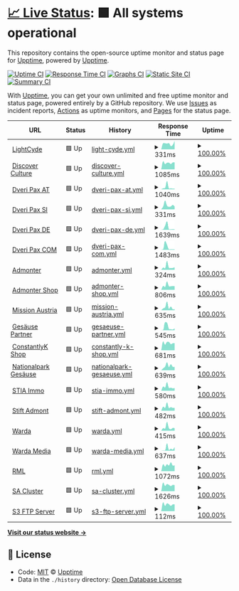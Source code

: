 # [📈 Live Status](https://status.lightcyde.agency): <!--live status--> **🟩 All systems operational**

This repository contains the open-source uptime monitor and status page for [Upptime](https://upptime.js.org), powered by [Upptime](https://github.com/upptime/upptime).

[![Uptime CI](https://github.com/koj-co/upptime/workflows/Uptime%20CI/badge.svg)](https://github.com/koj-co/upptime/actions?query=workflow%3A%22Uptime+CI%22)
[![Response Time CI](https://github.com/koj-co/upptime/workflows/Response%20Time%20CI/badge.svg)](https://github.com/koj-co/upptime/actions?query=workflow%3A%22Response+Time+CI%22)
[![Graphs CI](https://github.com/koj-co/upptime/workflows/Graphs%20CI/badge.svg)](https://github.com/koj-co/upptime/actions?query=workflow%3A%22Graphs+CI%22)
[![Static Site CI](https://github.com/koj-co/upptime/workflows/Static%20Site%20CI/badge.svg)](https://github.com/koj-co/upptime/actions?query=workflow%3A%22Static+Site+CI%22)
[![Summary CI](https://github.com/koj-co/upptime/workflows/Summary%20CI/badge.svg)](https://github.com/koj-co/upptime/actions?query=workflow%3A%22Summary+CI%22)

With [Upptime](https://upptime.js.org), you can get your own unlimited and free uptime monitor and status page, powered entirely by a GitHub repository. We use [Issues](https://github.com/upptime/upptime/issues) as incident reports, [Actions](https://github.com/lightcyde/upptime/actions) as uptime monitors, and [Pages](https://demo.upptime.js.org) for the status page.

<!--start: status pages-->
<!-- This summary is generated by Upptime (https://github.com/upptime/upptime) -->
<!-- Do not edit this manually, your changes will be overwritten -->
<!-- prettier-ignore -->
| URL | Status | History | Response Time | Uptime |
| --- | ------ | ------- | ------------- | ------ |
| <img alt="" src="https://icons.duckduckgo.com/ip3/lightcyde.agency.ico" height="13"> [LightCyde](https://lightcyde.agency) | 🟩 Up | [light-cyde.yml](https://github.com/lightcyde/upptime/commits/HEAD/history/light-cyde.yml) | <details><summary><img alt="Response time graph" src="./graphs/light-cyde/response-time-week.png" height="20"> 331ms</summary><br><a href="https://status.lightcyde.agency/history/light-cyde"><img alt="Response time 724" src="https://img.shields.io/endpoint?url=https%3A%2F%2Fraw.githubusercontent.com%2Flightcyde%2Fupptime%2FHEAD%2Fapi%2Flight-cyde%2Fresponse-time.json"></a><br><a href="https://status.lightcyde.agency/history/light-cyde"><img alt="24-hour response time 444" src="https://img.shields.io/endpoint?url=https%3A%2F%2Fraw.githubusercontent.com%2Flightcyde%2Fupptime%2FHEAD%2Fapi%2Flight-cyde%2Fresponse-time-day.json"></a><br><a href="https://status.lightcyde.agency/history/light-cyde"><img alt="7-day response time 331" src="https://img.shields.io/endpoint?url=https%3A%2F%2Fraw.githubusercontent.com%2Flightcyde%2Fupptime%2FHEAD%2Fapi%2Flight-cyde%2Fresponse-time-week.json"></a><br><a href="https://status.lightcyde.agency/history/light-cyde"><img alt="30-day response time 276" src="https://img.shields.io/endpoint?url=https%3A%2F%2Fraw.githubusercontent.com%2Flightcyde%2Fupptime%2FHEAD%2Fapi%2Flight-cyde%2Fresponse-time-month.json"></a><br><a href="https://status.lightcyde.agency/history/light-cyde"><img alt="1-year response time 705" src="https://img.shields.io/endpoint?url=https%3A%2F%2Fraw.githubusercontent.com%2Flightcyde%2Fupptime%2FHEAD%2Fapi%2Flight-cyde%2Fresponse-time-year.json"></a></details> | <details><summary><a href="https://status.lightcyde.agency/history/light-cyde">100.00%</a></summary><a href="https://status.lightcyde.agency/history/light-cyde"><img alt="All-time uptime 99.05%" src="https://img.shields.io/endpoint?url=https%3A%2F%2Fraw.githubusercontent.com%2Flightcyde%2Fupptime%2FHEAD%2Fapi%2Flight-cyde%2Fuptime.json"></a><br><a href="https://status.lightcyde.agency/history/light-cyde"><img alt="24-hour uptime 100.00%" src="https://img.shields.io/endpoint?url=https%3A%2F%2Fraw.githubusercontent.com%2Flightcyde%2Fupptime%2FHEAD%2Fapi%2Flight-cyde%2Fuptime-day.json"></a><br><a href="https://status.lightcyde.agency/history/light-cyde"><img alt="7-day uptime 100.00%" src="https://img.shields.io/endpoint?url=https%3A%2F%2Fraw.githubusercontent.com%2Flightcyde%2Fupptime%2FHEAD%2Fapi%2Flight-cyde%2Fuptime-week.json"></a><br><a href="https://status.lightcyde.agency/history/light-cyde"><img alt="30-day uptime 100.00%" src="https://img.shields.io/endpoint?url=https%3A%2F%2Fraw.githubusercontent.com%2Flightcyde%2Fupptime%2FHEAD%2Fapi%2Flight-cyde%2Fuptime-month.json"></a><br><a href="https://status.lightcyde.agency/history/light-cyde"><img alt="1-year uptime 97.78%" src="https://img.shields.io/endpoint?url=https%3A%2F%2Fraw.githubusercontent.com%2Flightcyde%2Fupptime%2FHEAD%2Fapi%2Flight-cyde%2Fuptime-year.json"></a></details>
| <img alt="" src="https://icons.duckduckgo.com/ip3/discover-culture.com.ico" height="13"> [Discover Culture](https://discover-culture.com) | 🟩 Up | [discover-culture.yml](https://github.com/lightcyde/upptime/commits/HEAD/history/discover-culture.yml) | <details><summary><img alt="Response time graph" src="./graphs/discover-culture/response-time-week.png" height="20"> 1085ms</summary><br><a href="https://status.lightcyde.agency/history/discover-culture"><img alt="Response time 1516" src="https://img.shields.io/endpoint?url=https%3A%2F%2Fraw.githubusercontent.com%2Flightcyde%2Fupptime%2FHEAD%2Fapi%2Fdiscover-culture%2Fresponse-time.json"></a><br><a href="https://status.lightcyde.agency/history/discover-culture"><img alt="24-hour response time 937" src="https://img.shields.io/endpoint?url=https%3A%2F%2Fraw.githubusercontent.com%2Flightcyde%2Fupptime%2FHEAD%2Fapi%2Fdiscover-culture%2Fresponse-time-day.json"></a><br><a href="https://status.lightcyde.agency/history/discover-culture"><img alt="7-day response time 1085" src="https://img.shields.io/endpoint?url=https%3A%2F%2Fraw.githubusercontent.com%2Flightcyde%2Fupptime%2FHEAD%2Fapi%2Fdiscover-culture%2Fresponse-time-week.json"></a><br><a href="https://status.lightcyde.agency/history/discover-culture"><img alt="30-day response time 1223" src="https://img.shields.io/endpoint?url=https%3A%2F%2Fraw.githubusercontent.com%2Flightcyde%2Fupptime%2FHEAD%2Fapi%2Fdiscover-culture%2Fresponse-time-month.json"></a><br><a href="https://status.lightcyde.agency/history/discover-culture"><img alt="1-year response time 1419" src="https://img.shields.io/endpoint?url=https%3A%2F%2Fraw.githubusercontent.com%2Flightcyde%2Fupptime%2FHEAD%2Fapi%2Fdiscover-culture%2Fresponse-time-year.json"></a></details> | <details><summary><a href="https://status.lightcyde.agency/history/discover-culture">100.00%</a></summary><a href="https://status.lightcyde.agency/history/discover-culture"><img alt="All-time uptime 99.46%" src="https://img.shields.io/endpoint?url=https%3A%2F%2Fraw.githubusercontent.com%2Flightcyde%2Fupptime%2FHEAD%2Fapi%2Fdiscover-culture%2Fuptime.json"></a><br><a href="https://status.lightcyde.agency/history/discover-culture"><img alt="24-hour uptime 100.00%" src="https://img.shields.io/endpoint?url=https%3A%2F%2Fraw.githubusercontent.com%2Flightcyde%2Fupptime%2FHEAD%2Fapi%2Fdiscover-culture%2Fuptime-day.json"></a><br><a href="https://status.lightcyde.agency/history/discover-culture"><img alt="7-day uptime 100.00%" src="https://img.shields.io/endpoint?url=https%3A%2F%2Fraw.githubusercontent.com%2Flightcyde%2Fupptime%2FHEAD%2Fapi%2Fdiscover-culture%2Fuptime-week.json"></a><br><a href="https://status.lightcyde.agency/history/discover-culture"><img alt="30-day uptime 100.00%" src="https://img.shields.io/endpoint?url=https%3A%2F%2Fraw.githubusercontent.com%2Flightcyde%2Fupptime%2FHEAD%2Fapi%2Fdiscover-culture%2Fuptime-month.json"></a><br><a href="https://status.lightcyde.agency/history/discover-culture"><img alt="1-year uptime 99.16%" src="https://img.shields.io/endpoint?url=https%3A%2F%2Fraw.githubusercontent.com%2Flightcyde%2Fupptime%2FHEAD%2Fapi%2Fdiscover-culture%2Fuptime-year.json"></a></details>
| <img alt="" src="https://icons.duckduckgo.com/ip3/dveri-pax.at.ico" height="13"> [Dveri Pax AT](https://dveri-pax.at) | 🟩 Up | [dveri-pax-at.yml](https://github.com/lightcyde/upptime/commits/HEAD/history/dveri-pax-at.yml) | <details><summary><img alt="Response time graph" src="./graphs/dveri-pax-at/response-time-week.png" height="20"> 1040ms</summary><br><a href="https://status.lightcyde.agency/history/dveri-pax-at"><img alt="Response time 913" src="https://img.shields.io/endpoint?url=https%3A%2F%2Fraw.githubusercontent.com%2Flightcyde%2Fupptime%2FHEAD%2Fapi%2Fdveri-pax-at%2Fresponse-time.json"></a><br><a href="https://status.lightcyde.agency/history/dveri-pax-at"><img alt="24-hour response time 351" src="https://img.shields.io/endpoint?url=https%3A%2F%2Fraw.githubusercontent.com%2Flightcyde%2Fupptime%2FHEAD%2Fapi%2Fdveri-pax-at%2Fresponse-time-day.json"></a><br><a href="https://status.lightcyde.agency/history/dveri-pax-at"><img alt="7-day response time 1040" src="https://img.shields.io/endpoint?url=https%3A%2F%2Fraw.githubusercontent.com%2Flightcyde%2Fupptime%2FHEAD%2Fapi%2Fdveri-pax-at%2Fresponse-time-week.json"></a><br><a href="https://status.lightcyde.agency/history/dveri-pax-at"><img alt="30-day response time 547" src="https://img.shields.io/endpoint?url=https%3A%2F%2Fraw.githubusercontent.com%2Flightcyde%2Fupptime%2FHEAD%2Fapi%2Fdveri-pax-at%2Fresponse-time-month.json"></a><br><a href="https://status.lightcyde.agency/history/dveri-pax-at"><img alt="1-year response time 914" src="https://img.shields.io/endpoint?url=https%3A%2F%2Fraw.githubusercontent.com%2Flightcyde%2Fupptime%2FHEAD%2Fapi%2Fdveri-pax-at%2Fresponse-time-year.json"></a></details> | <details><summary><a href="https://status.lightcyde.agency/history/dveri-pax-at">100.00%</a></summary><a href="https://status.lightcyde.agency/history/dveri-pax-at"><img alt="All-time uptime 95.91%" src="https://img.shields.io/endpoint?url=https%3A%2F%2Fraw.githubusercontent.com%2Flightcyde%2Fupptime%2FHEAD%2Fapi%2Fdveri-pax-at%2Fuptime.json"></a><br><a href="https://status.lightcyde.agency/history/dveri-pax-at"><img alt="24-hour uptime 100.00%" src="https://img.shields.io/endpoint?url=https%3A%2F%2Fraw.githubusercontent.com%2Flightcyde%2Fupptime%2FHEAD%2Fapi%2Fdveri-pax-at%2Fuptime-day.json"></a><br><a href="https://status.lightcyde.agency/history/dveri-pax-at"><img alt="7-day uptime 100.00%" src="https://img.shields.io/endpoint?url=https%3A%2F%2Fraw.githubusercontent.com%2Flightcyde%2Fupptime%2FHEAD%2Fapi%2Fdveri-pax-at%2Fuptime-week.json"></a><br><a href="https://status.lightcyde.agency/history/dveri-pax-at"><img alt="30-day uptime 100.00%" src="https://img.shields.io/endpoint?url=https%3A%2F%2Fraw.githubusercontent.com%2Flightcyde%2Fupptime%2FHEAD%2Fapi%2Fdveri-pax-at%2Fuptime-month.json"></a><br><a href="https://status.lightcyde.agency/history/dveri-pax-at"><img alt="1-year uptime 97.77%" src="https://img.shields.io/endpoint?url=https%3A%2F%2Fraw.githubusercontent.com%2Flightcyde%2Fupptime%2FHEAD%2Fapi%2Fdveri-pax-at%2Fuptime-year.json"></a></details>
| <img alt="" src="https://icons.duckduckgo.com/ip3/dveri-pax.si.ico" height="13"> [Dveri Pax SI](https://dveri-pax.si) | 🟩 Up | [dveri-pax-si.yml](https://github.com/lightcyde/upptime/commits/HEAD/history/dveri-pax-si.yml) | <details><summary><img alt="Response time graph" src="./graphs/dveri-pax-si/response-time-week.png" height="20"> 331ms</summary><br><a href="https://status.lightcyde.agency/history/dveri-pax-si"><img alt="Response time 781" src="https://img.shields.io/endpoint?url=https%3A%2F%2Fraw.githubusercontent.com%2Flightcyde%2Fupptime%2FHEAD%2Fapi%2Fdveri-pax-si%2Fresponse-time.json"></a><br><a href="https://status.lightcyde.agency/history/dveri-pax-si"><img alt="24-hour response time 394" src="https://img.shields.io/endpoint?url=https%3A%2F%2Fraw.githubusercontent.com%2Flightcyde%2Fupptime%2FHEAD%2Fapi%2Fdveri-pax-si%2Fresponse-time-day.json"></a><br><a href="https://status.lightcyde.agency/history/dveri-pax-si"><img alt="7-day response time 331" src="https://img.shields.io/endpoint?url=https%3A%2F%2Fraw.githubusercontent.com%2Flightcyde%2Fupptime%2FHEAD%2Fapi%2Fdveri-pax-si%2Fresponse-time-week.json"></a><br><a href="https://status.lightcyde.agency/history/dveri-pax-si"><img alt="30-day response time 379" src="https://img.shields.io/endpoint?url=https%3A%2F%2Fraw.githubusercontent.com%2Flightcyde%2Fupptime%2FHEAD%2Fapi%2Fdveri-pax-si%2Fresponse-time-month.json"></a><br><a href="https://status.lightcyde.agency/history/dveri-pax-si"><img alt="1-year response time 751" src="https://img.shields.io/endpoint?url=https%3A%2F%2Fraw.githubusercontent.com%2Flightcyde%2Fupptime%2FHEAD%2Fapi%2Fdveri-pax-si%2Fresponse-time-year.json"></a></details> | <details><summary><a href="https://status.lightcyde.agency/history/dveri-pax-si">100.00%</a></summary><a href="https://status.lightcyde.agency/history/dveri-pax-si"><img alt="All-time uptime 99.05%" src="https://img.shields.io/endpoint?url=https%3A%2F%2Fraw.githubusercontent.com%2Flightcyde%2Fupptime%2FHEAD%2Fapi%2Fdveri-pax-si%2Fuptime.json"></a><br><a href="https://status.lightcyde.agency/history/dveri-pax-si"><img alt="24-hour uptime 100.00%" src="https://img.shields.io/endpoint?url=https%3A%2F%2Fraw.githubusercontent.com%2Flightcyde%2Fupptime%2FHEAD%2Fapi%2Fdveri-pax-si%2Fuptime-day.json"></a><br><a href="https://status.lightcyde.agency/history/dveri-pax-si"><img alt="7-day uptime 100.00%" src="https://img.shields.io/endpoint?url=https%3A%2F%2Fraw.githubusercontent.com%2Flightcyde%2Fupptime%2FHEAD%2Fapi%2Fdveri-pax-si%2Fuptime-week.json"></a><br><a href="https://status.lightcyde.agency/history/dveri-pax-si"><img alt="30-day uptime 100.00%" src="https://img.shields.io/endpoint?url=https%3A%2F%2Fraw.githubusercontent.com%2Flightcyde%2Fupptime%2FHEAD%2Fapi%2Fdveri-pax-si%2Fuptime-month.json"></a><br><a href="https://status.lightcyde.agency/history/dveri-pax-si"><img alt="1-year uptime 97.78%" src="https://img.shields.io/endpoint?url=https%3A%2F%2Fraw.githubusercontent.com%2Flightcyde%2Fupptime%2FHEAD%2Fapi%2Fdveri-pax-si%2Fuptime-year.json"></a></details>
| <img alt="" src="https://icons.duckduckgo.com/ip3/dveri-pax.de.ico" height="13"> [Dveri Pax DE](https://dveri-pax.de) | 🟩 Up | [dveri-pax-de.yml](https://github.com/lightcyde/upptime/commits/HEAD/history/dveri-pax-de.yml) | <details><summary><img alt="Response time graph" src="./graphs/dveri-pax-de/response-time-week.png" height="20"> 1639ms</summary><br><a href="https://status.lightcyde.agency/history/dveri-pax-de"><img alt="Response time 854" src="https://img.shields.io/endpoint?url=https%3A%2F%2Fraw.githubusercontent.com%2Flightcyde%2Fupptime%2FHEAD%2Fapi%2Fdveri-pax-de%2Fresponse-time.json"></a><br><a href="https://status.lightcyde.agency/history/dveri-pax-de"><img alt="24-hour response time 436" src="https://img.shields.io/endpoint?url=https%3A%2F%2Fraw.githubusercontent.com%2Flightcyde%2Fupptime%2FHEAD%2Fapi%2Fdveri-pax-de%2Fresponse-time-day.json"></a><br><a href="https://status.lightcyde.agency/history/dveri-pax-de"><img alt="7-day response time 1639" src="https://img.shields.io/endpoint?url=https%3A%2F%2Fraw.githubusercontent.com%2Flightcyde%2Fupptime%2FHEAD%2Fapi%2Fdveri-pax-de%2Fresponse-time-week.json"></a><br><a href="https://status.lightcyde.agency/history/dveri-pax-de"><img alt="30-day response time 628" src="https://img.shields.io/endpoint?url=https%3A%2F%2Fraw.githubusercontent.com%2Flightcyde%2Fupptime%2FHEAD%2Fapi%2Fdveri-pax-de%2Fresponse-time-month.json"></a><br><a href="https://status.lightcyde.agency/history/dveri-pax-de"><img alt="1-year response time 845" src="https://img.shields.io/endpoint?url=https%3A%2F%2Fraw.githubusercontent.com%2Flightcyde%2Fupptime%2FHEAD%2Fapi%2Fdveri-pax-de%2Fresponse-time-year.json"></a></details> | <details><summary><a href="https://status.lightcyde.agency/history/dveri-pax-de">100.00%</a></summary><a href="https://status.lightcyde.agency/history/dveri-pax-de"><img alt="All-time uptime 98.58%" src="https://img.shields.io/endpoint?url=https%3A%2F%2Fraw.githubusercontent.com%2Flightcyde%2Fupptime%2FHEAD%2Fapi%2Fdveri-pax-de%2Fuptime.json"></a><br><a href="https://status.lightcyde.agency/history/dveri-pax-de"><img alt="24-hour uptime 100.00%" src="https://img.shields.io/endpoint?url=https%3A%2F%2Fraw.githubusercontent.com%2Flightcyde%2Fupptime%2FHEAD%2Fapi%2Fdveri-pax-de%2Fuptime-day.json"></a><br><a href="https://status.lightcyde.agency/history/dveri-pax-de"><img alt="7-day uptime 100.00%" src="https://img.shields.io/endpoint?url=https%3A%2F%2Fraw.githubusercontent.com%2Flightcyde%2Fupptime%2FHEAD%2Fapi%2Fdveri-pax-de%2Fuptime-week.json"></a><br><a href="https://status.lightcyde.agency/history/dveri-pax-de"><img alt="30-day uptime 100.00%" src="https://img.shields.io/endpoint?url=https%3A%2F%2Fraw.githubusercontent.com%2Flightcyde%2Fupptime%2FHEAD%2Fapi%2Fdveri-pax-de%2Fuptime-month.json"></a><br><a href="https://status.lightcyde.agency/history/dveri-pax-de"><img alt="1-year uptime 97.78%" src="https://img.shields.io/endpoint?url=https%3A%2F%2Fraw.githubusercontent.com%2Flightcyde%2Fupptime%2FHEAD%2Fapi%2Fdveri-pax-de%2Fuptime-year.json"></a></details>
| <img alt="" src="https://icons.duckduckgo.com/ip3/dveri-pax.com.ico" height="13"> [Dveri Pax COM](https://dveri-pax.com) | 🟩 Up | [dveri-pax-com.yml](https://github.com/lightcyde/upptime/commits/HEAD/history/dveri-pax-com.yml) | <details><summary><img alt="Response time graph" src="./graphs/dveri-pax-com/response-time-week.png" height="20"> 1483ms</summary><br><a href="https://status.lightcyde.agency/history/dveri-pax-com"><img alt="Response time 837" src="https://img.shields.io/endpoint?url=https%3A%2F%2Fraw.githubusercontent.com%2Flightcyde%2Fupptime%2FHEAD%2Fapi%2Fdveri-pax-com%2Fresponse-time.json"></a><br><a href="https://status.lightcyde.agency/history/dveri-pax-com"><img alt="24-hour response time 284" src="https://img.shields.io/endpoint?url=https%3A%2F%2Fraw.githubusercontent.com%2Flightcyde%2Fupptime%2FHEAD%2Fapi%2Fdveri-pax-com%2Fresponse-time-day.json"></a><br><a href="https://status.lightcyde.agency/history/dveri-pax-com"><img alt="7-day response time 1483" src="https://img.shields.io/endpoint?url=https%3A%2F%2Fraw.githubusercontent.com%2Flightcyde%2Fupptime%2FHEAD%2Fapi%2Fdveri-pax-com%2Fresponse-time-week.json"></a><br><a href="https://status.lightcyde.agency/history/dveri-pax-com"><img alt="30-day response time 703" src="https://img.shields.io/endpoint?url=https%3A%2F%2Fraw.githubusercontent.com%2Flightcyde%2Fupptime%2FHEAD%2Fapi%2Fdveri-pax-com%2Fresponse-time-month.json"></a><br><a href="https://status.lightcyde.agency/history/dveri-pax-com"><img alt="1-year response time 842" src="https://img.shields.io/endpoint?url=https%3A%2F%2Fraw.githubusercontent.com%2Flightcyde%2Fupptime%2FHEAD%2Fapi%2Fdveri-pax-com%2Fresponse-time-year.json"></a></details> | <details><summary><a href="https://status.lightcyde.agency/history/dveri-pax-com">100.00%</a></summary><a href="https://status.lightcyde.agency/history/dveri-pax-com"><img alt="All-time uptime 95.28%" src="https://img.shields.io/endpoint?url=https%3A%2F%2Fraw.githubusercontent.com%2Flightcyde%2Fupptime%2FHEAD%2Fapi%2Fdveri-pax-com%2Fuptime.json"></a><br><a href="https://status.lightcyde.agency/history/dveri-pax-com"><img alt="24-hour uptime 100.00%" src="https://img.shields.io/endpoint?url=https%3A%2F%2Fraw.githubusercontent.com%2Flightcyde%2Fupptime%2FHEAD%2Fapi%2Fdveri-pax-com%2Fuptime-day.json"></a><br><a href="https://status.lightcyde.agency/history/dveri-pax-com"><img alt="7-day uptime 100.00%" src="https://img.shields.io/endpoint?url=https%3A%2F%2Fraw.githubusercontent.com%2Flightcyde%2Fupptime%2FHEAD%2Fapi%2Fdveri-pax-com%2Fuptime-week.json"></a><br><a href="https://status.lightcyde.agency/history/dveri-pax-com"><img alt="30-day uptime 100.00%" src="https://img.shields.io/endpoint?url=https%3A%2F%2Fraw.githubusercontent.com%2Flightcyde%2Fupptime%2FHEAD%2Fapi%2Fdveri-pax-com%2Fuptime-month.json"></a><br><a href="https://status.lightcyde.agency/history/dveri-pax-com"><img alt="1-year uptime 99.96%" src="https://img.shields.io/endpoint?url=https%3A%2F%2Fraw.githubusercontent.com%2Flightcyde%2Fupptime%2FHEAD%2Fapi%2Fdveri-pax-com%2Fuptime-year.json"></a></details>
| <img alt="" src="https://icons.duckduckgo.com/ip3/admonter.com.ico" height="13"> [Admonter](https://admonter.com) | 🟩 Up | [admonter.yml](https://github.com/lightcyde/upptime/commits/HEAD/history/admonter.yml) | <details><summary><img alt="Response time graph" src="./graphs/admonter/response-time-week.png" height="20"> 324ms</summary><br><a href="https://status.lightcyde.agency/history/admonter"><img alt="Response time 753" src="https://img.shields.io/endpoint?url=https%3A%2F%2Fraw.githubusercontent.com%2Flightcyde%2Fupptime%2FHEAD%2Fapi%2Fadmonter%2Fresponse-time.json"></a><br><a href="https://status.lightcyde.agency/history/admonter"><img alt="24-hour response time 256" src="https://img.shields.io/endpoint?url=https%3A%2F%2Fraw.githubusercontent.com%2Flightcyde%2Fupptime%2FHEAD%2Fapi%2Fadmonter%2Fresponse-time-day.json"></a><br><a href="https://status.lightcyde.agency/history/admonter"><img alt="7-day response time 324" src="https://img.shields.io/endpoint?url=https%3A%2F%2Fraw.githubusercontent.com%2Flightcyde%2Fupptime%2FHEAD%2Fapi%2Fadmonter%2Fresponse-time-week.json"></a><br><a href="https://status.lightcyde.agency/history/admonter"><img alt="30-day response time 232" src="https://img.shields.io/endpoint?url=https%3A%2F%2Fraw.githubusercontent.com%2Flightcyde%2Fupptime%2FHEAD%2Fapi%2Fadmonter%2Fresponse-time-month.json"></a><br><a href="https://status.lightcyde.agency/history/admonter"><img alt="1-year response time 740" src="https://img.shields.io/endpoint?url=https%3A%2F%2Fraw.githubusercontent.com%2Flightcyde%2Fupptime%2FHEAD%2Fapi%2Fadmonter%2Fresponse-time-year.json"></a></details> | <details><summary><a href="https://status.lightcyde.agency/history/admonter">100.00%</a></summary><a href="https://status.lightcyde.agency/history/admonter"><img alt="All-time uptime 99.90%" src="https://img.shields.io/endpoint?url=https%3A%2F%2Fraw.githubusercontent.com%2Flightcyde%2Fupptime%2FHEAD%2Fapi%2Fadmonter%2Fuptime.json"></a><br><a href="https://status.lightcyde.agency/history/admonter"><img alt="24-hour uptime 100.00%" src="https://img.shields.io/endpoint?url=https%3A%2F%2Fraw.githubusercontent.com%2Flightcyde%2Fupptime%2FHEAD%2Fapi%2Fadmonter%2Fuptime-day.json"></a><br><a href="https://status.lightcyde.agency/history/admonter"><img alt="7-day uptime 100.00%" src="https://img.shields.io/endpoint?url=https%3A%2F%2Fraw.githubusercontent.com%2Flightcyde%2Fupptime%2FHEAD%2Fapi%2Fadmonter%2Fuptime-week.json"></a><br><a href="https://status.lightcyde.agency/history/admonter"><img alt="30-day uptime 100.00%" src="https://img.shields.io/endpoint?url=https%3A%2F%2Fraw.githubusercontent.com%2Flightcyde%2Fupptime%2FHEAD%2Fapi%2Fadmonter%2Fuptime-month.json"></a><br><a href="https://status.lightcyde.agency/history/admonter"><img alt="1-year uptime 99.99%" src="https://img.shields.io/endpoint?url=https%3A%2F%2Fraw.githubusercontent.com%2Flightcyde%2Fupptime%2FHEAD%2Fapi%2Fadmonter%2Fuptime-year.json"></a></details>
| <img alt="" src="https://icons.duckduckgo.com/ip3/shop.admonter.com.ico" height="13"> [Admonter Shop](https://shop.admonter.com) | 🟩 Up | [admonter-shop.yml](https://github.com/lightcyde/upptime/commits/HEAD/history/admonter-shop.yml) | <details><summary><img alt="Response time graph" src="./graphs/admonter-shop/response-time-week.png" height="20"> 806ms</summary><br><a href="https://status.lightcyde.agency/history/admonter-shop"><img alt="Response time 992" src="https://img.shields.io/endpoint?url=https%3A%2F%2Fraw.githubusercontent.com%2Flightcyde%2Fupptime%2FHEAD%2Fapi%2Fadmonter-shop%2Fresponse-time.json"></a><br><a href="https://status.lightcyde.agency/history/admonter-shop"><img alt="24-hour response time 587" src="https://img.shields.io/endpoint?url=https%3A%2F%2Fraw.githubusercontent.com%2Flightcyde%2Fupptime%2FHEAD%2Fapi%2Fadmonter-shop%2Fresponse-time-day.json"></a><br><a href="https://status.lightcyde.agency/history/admonter-shop"><img alt="7-day response time 806" src="https://img.shields.io/endpoint?url=https%3A%2F%2Fraw.githubusercontent.com%2Flightcyde%2Fupptime%2FHEAD%2Fapi%2Fadmonter-shop%2Fresponse-time-week.json"></a><br><a href="https://status.lightcyde.agency/history/admonter-shop"><img alt="30-day response time 689" src="https://img.shields.io/endpoint?url=https%3A%2F%2Fraw.githubusercontent.com%2Flightcyde%2Fupptime%2FHEAD%2Fapi%2Fadmonter-shop%2Fresponse-time-month.json"></a><br><a href="https://status.lightcyde.agency/history/admonter-shop"><img alt="1-year response time 1033" src="https://img.shields.io/endpoint?url=https%3A%2F%2Fraw.githubusercontent.com%2Flightcyde%2Fupptime%2FHEAD%2Fapi%2Fadmonter-shop%2Fresponse-time-year.json"></a></details> | <details><summary><a href="https://status.lightcyde.agency/history/admonter-shop">100.00%</a></summary><a href="https://status.lightcyde.agency/history/admonter-shop"><img alt="All-time uptime 99.99%" src="https://img.shields.io/endpoint?url=https%3A%2F%2Fraw.githubusercontent.com%2Flightcyde%2Fupptime%2FHEAD%2Fapi%2Fadmonter-shop%2Fuptime.json"></a><br><a href="https://status.lightcyde.agency/history/admonter-shop"><img alt="24-hour uptime 100.00%" src="https://img.shields.io/endpoint?url=https%3A%2F%2Fraw.githubusercontent.com%2Flightcyde%2Fupptime%2FHEAD%2Fapi%2Fadmonter-shop%2Fuptime-day.json"></a><br><a href="https://status.lightcyde.agency/history/admonter-shop"><img alt="7-day uptime 100.00%" src="https://img.shields.io/endpoint?url=https%3A%2F%2Fraw.githubusercontent.com%2Flightcyde%2Fupptime%2FHEAD%2Fapi%2Fadmonter-shop%2Fuptime-week.json"></a><br><a href="https://status.lightcyde.agency/history/admonter-shop"><img alt="30-day uptime 100.00%" src="https://img.shields.io/endpoint?url=https%3A%2F%2Fraw.githubusercontent.com%2Flightcyde%2Fupptime%2FHEAD%2Fapi%2Fadmonter-shop%2Fuptime-month.json"></a><br><a href="https://status.lightcyde.agency/history/admonter-shop"><img alt="1-year uptime 99.99%" src="https://img.shields.io/endpoint?url=https%3A%2F%2Fraw.githubusercontent.com%2Flightcyde%2Fupptime%2FHEAD%2Fapi%2Fadmonter-shop%2Fuptime-year.json"></a></details>
| <img alt="" src="https://icons.duckduckgo.com/ip3/mission-austria.at.ico" height="13"> [Mission Austria](https://mission-austria.at) | 🟩 Up | [mission-austria.yml](https://github.com/lightcyde/upptime/commits/HEAD/history/mission-austria.yml) | <details><summary><img alt="Response time graph" src="./graphs/mission-austria/response-time-week.png" height="20"> 635ms</summary><br><a href="https://status.lightcyde.agency/history/mission-austria"><img alt="Response time 798" src="https://img.shields.io/endpoint?url=https%3A%2F%2Fraw.githubusercontent.com%2Flightcyde%2Fupptime%2FHEAD%2Fapi%2Fmission-austria%2Fresponse-time.json"></a><br><a href="https://status.lightcyde.agency/history/mission-austria"><img alt="24-hour response time 377" src="https://img.shields.io/endpoint?url=https%3A%2F%2Fraw.githubusercontent.com%2Flightcyde%2Fupptime%2FHEAD%2Fapi%2Fmission-austria%2Fresponse-time-day.json"></a><br><a href="https://status.lightcyde.agency/history/mission-austria"><img alt="7-day response time 635" src="https://img.shields.io/endpoint?url=https%3A%2F%2Fraw.githubusercontent.com%2Flightcyde%2Fupptime%2FHEAD%2Fapi%2Fmission-austria%2Fresponse-time-week.json"></a><br><a href="https://status.lightcyde.agency/history/mission-austria"><img alt="30-day response time 437" src="https://img.shields.io/endpoint?url=https%3A%2F%2Fraw.githubusercontent.com%2Flightcyde%2Fupptime%2FHEAD%2Fapi%2Fmission-austria%2Fresponse-time-month.json"></a><br><a href="https://status.lightcyde.agency/history/mission-austria"><img alt="1-year response time 781" src="https://img.shields.io/endpoint?url=https%3A%2F%2Fraw.githubusercontent.com%2Flightcyde%2Fupptime%2FHEAD%2Fapi%2Fmission-austria%2Fresponse-time-year.json"></a></details> | <details><summary><a href="https://status.lightcyde.agency/history/mission-austria">100.00%</a></summary><a href="https://status.lightcyde.agency/history/mission-austria"><img alt="All-time uptime 99.99%" src="https://img.shields.io/endpoint?url=https%3A%2F%2Fraw.githubusercontent.com%2Flightcyde%2Fupptime%2FHEAD%2Fapi%2Fmission-austria%2Fuptime.json"></a><br><a href="https://status.lightcyde.agency/history/mission-austria"><img alt="24-hour uptime 100.00%" src="https://img.shields.io/endpoint?url=https%3A%2F%2Fraw.githubusercontent.com%2Flightcyde%2Fupptime%2FHEAD%2Fapi%2Fmission-austria%2Fuptime-day.json"></a><br><a href="https://status.lightcyde.agency/history/mission-austria"><img alt="7-day uptime 100.00%" src="https://img.shields.io/endpoint?url=https%3A%2F%2Fraw.githubusercontent.com%2Flightcyde%2Fupptime%2FHEAD%2Fapi%2Fmission-austria%2Fuptime-week.json"></a><br><a href="https://status.lightcyde.agency/history/mission-austria"><img alt="30-day uptime 100.00%" src="https://img.shields.io/endpoint?url=https%3A%2F%2Fraw.githubusercontent.com%2Flightcyde%2Fupptime%2FHEAD%2Fapi%2Fmission-austria%2Fuptime-month.json"></a><br><a href="https://status.lightcyde.agency/history/mission-austria"><img alt="1-year uptime 99.99%" src="https://img.shields.io/endpoint?url=https%3A%2F%2Fraw.githubusercontent.com%2Flightcyde%2Fupptime%2FHEAD%2Fapi%2Fmission-austria%2Fuptime-year.json"></a></details>
| <img alt="" src="https://icons.duckduckgo.com/ip3/partner.gesaeuse.at.ico" height="13"> [Gesäuse Partner](https://partner.gesaeuse.at) | 🟩 Up | [gesaeuse-partner.yml](https://github.com/lightcyde/upptime/commits/HEAD/history/gesaeuse-partner.yml) | <details><summary><img alt="Response time graph" src="./graphs/gesaeuse-partner/response-time-week.png" height="20"> 545ms</summary><br><a href="https://status.lightcyde.agency/history/gesaeuse-partner"><img alt="Response time 747" src="https://img.shields.io/endpoint?url=https%3A%2F%2Fraw.githubusercontent.com%2Flightcyde%2Fupptime%2FHEAD%2Fapi%2Fgesaeuse-partner%2Fresponse-time.json"></a><br><a href="https://status.lightcyde.agency/history/gesaeuse-partner"><img alt="24-hour response time 225" src="https://img.shields.io/endpoint?url=https%3A%2F%2Fraw.githubusercontent.com%2Flightcyde%2Fupptime%2FHEAD%2Fapi%2Fgesaeuse-partner%2Fresponse-time-day.json"></a><br><a href="https://status.lightcyde.agency/history/gesaeuse-partner"><img alt="7-day response time 545" src="https://img.shields.io/endpoint?url=https%3A%2F%2Fraw.githubusercontent.com%2Flightcyde%2Fupptime%2FHEAD%2Fapi%2Fgesaeuse-partner%2Fresponse-time-week.json"></a><br><a href="https://status.lightcyde.agency/history/gesaeuse-partner"><img alt="30-day response time 630" src="https://img.shields.io/endpoint?url=https%3A%2F%2Fraw.githubusercontent.com%2Flightcyde%2Fupptime%2FHEAD%2Fapi%2Fgesaeuse-partner%2Fresponse-time-month.json"></a><br><a href="https://status.lightcyde.agency/history/gesaeuse-partner"><img alt="1-year response time 747" src="https://img.shields.io/endpoint?url=https%3A%2F%2Fraw.githubusercontent.com%2Flightcyde%2Fupptime%2FHEAD%2Fapi%2Fgesaeuse-partner%2Fresponse-time-year.json"></a></details> | <details><summary><a href="https://status.lightcyde.agency/history/gesaeuse-partner">100.00%</a></summary><a href="https://status.lightcyde.agency/history/gesaeuse-partner"><img alt="All-time uptime 98.77%" src="https://img.shields.io/endpoint?url=https%3A%2F%2Fraw.githubusercontent.com%2Flightcyde%2Fupptime%2FHEAD%2Fapi%2Fgesaeuse-partner%2Fuptime.json"></a><br><a href="https://status.lightcyde.agency/history/gesaeuse-partner"><img alt="24-hour uptime 100.00%" src="https://img.shields.io/endpoint?url=https%3A%2F%2Fraw.githubusercontent.com%2Flightcyde%2Fupptime%2FHEAD%2Fapi%2Fgesaeuse-partner%2Fuptime-day.json"></a><br><a href="https://status.lightcyde.agency/history/gesaeuse-partner"><img alt="7-day uptime 100.00%" src="https://img.shields.io/endpoint?url=https%3A%2F%2Fraw.githubusercontent.com%2Flightcyde%2Fupptime%2FHEAD%2Fapi%2Fgesaeuse-partner%2Fuptime-week.json"></a><br><a href="https://status.lightcyde.agency/history/gesaeuse-partner"><img alt="30-day uptime 100.00%" src="https://img.shields.io/endpoint?url=https%3A%2F%2Fraw.githubusercontent.com%2Flightcyde%2Fupptime%2FHEAD%2Fapi%2Fgesaeuse-partner%2Fuptime-month.json"></a><br><a href="https://status.lightcyde.agency/history/gesaeuse-partner"><img alt="1-year uptime 97.48%" src="https://img.shields.io/endpoint?url=https%3A%2F%2Fraw.githubusercontent.com%2Flightcyde%2Fupptime%2FHEAD%2Fapi%2Fgesaeuse-partner%2Fuptime-year.json"></a></details>
| <img alt="" src="https://icons.duckduckgo.com/ip3/cyk-shop.com.ico" height="13"> [ConstantlyK Shop](https://cyk-shop.com) | 🟩 Up | [constantly-k-shop.yml](https://github.com/lightcyde/upptime/commits/HEAD/history/constantly-k-shop.yml) | <details><summary><img alt="Response time graph" src="./graphs/constantly-k-shop/response-time-week.png" height="20"> 681ms</summary><br><a href="https://status.lightcyde.agency/history/constantly-k-shop"><img alt="Response time 789" src="https://img.shields.io/endpoint?url=https%3A%2F%2Fraw.githubusercontent.com%2Flightcyde%2Fupptime%2FHEAD%2Fapi%2Fconstantly-k-shop%2Fresponse-time.json"></a><br><a href="https://status.lightcyde.agency/history/constantly-k-shop"><img alt="24-hour response time 542" src="https://img.shields.io/endpoint?url=https%3A%2F%2Fraw.githubusercontent.com%2Flightcyde%2Fupptime%2FHEAD%2Fapi%2Fconstantly-k-shop%2Fresponse-time-day.json"></a><br><a href="https://status.lightcyde.agency/history/constantly-k-shop"><img alt="7-day response time 681" src="https://img.shields.io/endpoint?url=https%3A%2F%2Fraw.githubusercontent.com%2Flightcyde%2Fupptime%2FHEAD%2Fapi%2Fconstantly-k-shop%2Fresponse-time-week.json"></a><br><a href="https://status.lightcyde.agency/history/constantly-k-shop"><img alt="30-day response time 662" src="https://img.shields.io/endpoint?url=https%3A%2F%2Fraw.githubusercontent.com%2Flightcyde%2Fupptime%2FHEAD%2Fapi%2Fconstantly-k-shop%2Fresponse-time-month.json"></a><br><a href="https://status.lightcyde.agency/history/constantly-k-shop"><img alt="1-year response time 799" src="https://img.shields.io/endpoint?url=https%3A%2F%2Fraw.githubusercontent.com%2Flightcyde%2Fupptime%2FHEAD%2Fapi%2Fconstantly-k-shop%2Fresponse-time-year.json"></a></details> | <details><summary><a href="https://status.lightcyde.agency/history/constantly-k-shop">100.00%</a></summary><a href="https://status.lightcyde.agency/history/constantly-k-shop"><img alt="All-time uptime 99.99%" src="https://img.shields.io/endpoint?url=https%3A%2F%2Fraw.githubusercontent.com%2Flightcyde%2Fupptime%2FHEAD%2Fapi%2Fconstantly-k-shop%2Fuptime.json"></a><br><a href="https://status.lightcyde.agency/history/constantly-k-shop"><img alt="24-hour uptime 100.00%" src="https://img.shields.io/endpoint?url=https%3A%2F%2Fraw.githubusercontent.com%2Flightcyde%2Fupptime%2FHEAD%2Fapi%2Fconstantly-k-shop%2Fuptime-day.json"></a><br><a href="https://status.lightcyde.agency/history/constantly-k-shop"><img alt="7-day uptime 100.00%" src="https://img.shields.io/endpoint?url=https%3A%2F%2Fraw.githubusercontent.com%2Flightcyde%2Fupptime%2FHEAD%2Fapi%2Fconstantly-k-shop%2Fuptime-week.json"></a><br><a href="https://status.lightcyde.agency/history/constantly-k-shop"><img alt="30-day uptime 100.00%" src="https://img.shields.io/endpoint?url=https%3A%2F%2Fraw.githubusercontent.com%2Flightcyde%2Fupptime%2FHEAD%2Fapi%2Fconstantly-k-shop%2Fuptime-month.json"></a><br><a href="https://status.lightcyde.agency/history/constantly-k-shop"><img alt="1-year uptime 99.99%" src="https://img.shields.io/endpoint?url=https%3A%2F%2Fraw.githubusercontent.com%2Flightcyde%2Fupptime%2FHEAD%2Fapi%2Fconstantly-k-shop%2Fuptime-year.json"></a></details>
| <img alt="" src="https://icons.duckduckgo.com/ip3/nationalpark-gesaeuse.at.ico" height="13"> [Nationalpark Gesäuse](https://nationalpark-gesaeuse.at) | 🟩 Up | [nationalpark-gesaeuse.yml](https://github.com/lightcyde/upptime/commits/HEAD/history/nationalpark-gesaeuse.yml) | <details><summary><img alt="Response time graph" src="./graphs/nationalpark-gesaeuse/response-time-week.png" height="20"> 639ms</summary><br><a href="https://status.lightcyde.agency/history/nationalpark-gesaeuse"><img alt="Response time 876" src="https://img.shields.io/endpoint?url=https%3A%2F%2Fraw.githubusercontent.com%2Flightcyde%2Fupptime%2FHEAD%2Fapi%2Fnationalpark-gesaeuse%2Fresponse-time.json"></a><br><a href="https://status.lightcyde.agency/history/nationalpark-gesaeuse"><img alt="24-hour response time 846" src="https://img.shields.io/endpoint?url=https%3A%2F%2Fraw.githubusercontent.com%2Flightcyde%2Fupptime%2FHEAD%2Fapi%2Fnationalpark-gesaeuse%2Fresponse-time-day.json"></a><br><a href="https://status.lightcyde.agency/history/nationalpark-gesaeuse"><img alt="7-day response time 639" src="https://img.shields.io/endpoint?url=https%3A%2F%2Fraw.githubusercontent.com%2Flightcyde%2Fupptime%2FHEAD%2Fapi%2Fnationalpark-gesaeuse%2Fresponse-time-week.json"></a><br><a href="https://status.lightcyde.agency/history/nationalpark-gesaeuse"><img alt="30-day response time 517" src="https://img.shields.io/endpoint?url=https%3A%2F%2Fraw.githubusercontent.com%2Flightcyde%2Fupptime%2FHEAD%2Fapi%2Fnationalpark-gesaeuse%2Fresponse-time-month.json"></a><br><a href="https://status.lightcyde.agency/history/nationalpark-gesaeuse"><img alt="1-year response time 885" src="https://img.shields.io/endpoint?url=https%3A%2F%2Fraw.githubusercontent.com%2Flightcyde%2Fupptime%2FHEAD%2Fapi%2Fnationalpark-gesaeuse%2Fresponse-time-year.json"></a></details> | <details><summary><a href="https://status.lightcyde.agency/history/nationalpark-gesaeuse">100.00%</a></summary><a href="https://status.lightcyde.agency/history/nationalpark-gesaeuse"><img alt="All-time uptime 94.74%" src="https://img.shields.io/endpoint?url=https%3A%2F%2Fraw.githubusercontent.com%2Flightcyde%2Fupptime%2FHEAD%2Fapi%2Fnationalpark-gesaeuse%2Fuptime.json"></a><br><a href="https://status.lightcyde.agency/history/nationalpark-gesaeuse"><img alt="24-hour uptime 100.00%" src="https://img.shields.io/endpoint?url=https%3A%2F%2Fraw.githubusercontent.com%2Flightcyde%2Fupptime%2FHEAD%2Fapi%2Fnationalpark-gesaeuse%2Fuptime-day.json"></a><br><a href="https://status.lightcyde.agency/history/nationalpark-gesaeuse"><img alt="7-day uptime 100.00%" src="https://img.shields.io/endpoint?url=https%3A%2F%2Fraw.githubusercontent.com%2Flightcyde%2Fupptime%2FHEAD%2Fapi%2Fnationalpark-gesaeuse%2Fuptime-week.json"></a><br><a href="https://status.lightcyde.agency/history/nationalpark-gesaeuse"><img alt="30-day uptime 100.00%" src="https://img.shields.io/endpoint?url=https%3A%2F%2Fraw.githubusercontent.com%2Flightcyde%2Fupptime%2FHEAD%2Fapi%2Fnationalpark-gesaeuse%2Fuptime-month.json"></a><br><a href="https://status.lightcyde.agency/history/nationalpark-gesaeuse"><img alt="1-year uptime 91.74%" src="https://img.shields.io/endpoint?url=https%3A%2F%2Fraw.githubusercontent.com%2Flightcyde%2Fupptime%2FHEAD%2Fapi%2Fnationalpark-gesaeuse%2Fuptime-year.json"></a></details>
| <img alt="" src="https://icons.duckduckgo.com/ip3/stiaimmo.at.ico" height="13"> [STIA Immo](https://stiaimmo.at) | 🟩 Up | [stia-immo.yml](https://github.com/lightcyde/upptime/commits/HEAD/history/stia-immo.yml) | <details><summary><img alt="Response time graph" src="./graphs/stia-immo/response-time-week.png" height="20"> 580ms</summary><br><a href="https://status.lightcyde.agency/history/stia-immo"><img alt="Response time 858" src="https://img.shields.io/endpoint?url=https%3A%2F%2Fraw.githubusercontent.com%2Flightcyde%2Fupptime%2FHEAD%2Fapi%2Fstia-immo%2Fresponse-time.json"></a><br><a href="https://status.lightcyde.agency/history/stia-immo"><img alt="24-hour response time 1115" src="https://img.shields.io/endpoint?url=https%3A%2F%2Fraw.githubusercontent.com%2Flightcyde%2Fupptime%2FHEAD%2Fapi%2Fstia-immo%2Fresponse-time-day.json"></a><br><a href="https://status.lightcyde.agency/history/stia-immo"><img alt="7-day response time 580" src="https://img.shields.io/endpoint?url=https%3A%2F%2Fraw.githubusercontent.com%2Flightcyde%2Fupptime%2FHEAD%2Fapi%2Fstia-immo%2Fresponse-time-week.json"></a><br><a href="https://status.lightcyde.agency/history/stia-immo"><img alt="30-day response time 525" src="https://img.shields.io/endpoint?url=https%3A%2F%2Fraw.githubusercontent.com%2Flightcyde%2Fupptime%2FHEAD%2Fapi%2Fstia-immo%2Fresponse-time-month.json"></a><br><a href="https://status.lightcyde.agency/history/stia-immo"><img alt="1-year response time 843" src="https://img.shields.io/endpoint?url=https%3A%2F%2Fraw.githubusercontent.com%2Flightcyde%2Fupptime%2FHEAD%2Fapi%2Fstia-immo%2Fresponse-time-year.json"></a></details> | <details><summary><a href="https://status.lightcyde.agency/history/stia-immo">100.00%</a></summary><a href="https://status.lightcyde.agency/history/stia-immo"><img alt="All-time uptime 88.90%" src="https://img.shields.io/endpoint?url=https%3A%2F%2Fraw.githubusercontent.com%2Flightcyde%2Fupptime%2FHEAD%2Fapi%2Fstia-immo%2Fuptime.json"></a><br><a href="https://status.lightcyde.agency/history/stia-immo"><img alt="24-hour uptime 100.00%" src="https://img.shields.io/endpoint?url=https%3A%2F%2Fraw.githubusercontent.com%2Flightcyde%2Fupptime%2FHEAD%2Fapi%2Fstia-immo%2Fuptime-day.json"></a><br><a href="https://status.lightcyde.agency/history/stia-immo"><img alt="7-day uptime 100.00%" src="https://img.shields.io/endpoint?url=https%3A%2F%2Fraw.githubusercontent.com%2Flightcyde%2Fupptime%2FHEAD%2Fapi%2Fstia-immo%2Fuptime-week.json"></a><br><a href="https://status.lightcyde.agency/history/stia-immo"><img alt="30-day uptime 35.73%" src="https://img.shields.io/endpoint?url=https%3A%2F%2Fraw.githubusercontent.com%2Flightcyde%2Fupptime%2FHEAD%2Fapi%2Fstia-immo%2Fuptime-month.json"></a><br><a href="https://status.lightcyde.agency/history/stia-immo"><img alt="1-year uptime 82.56%" src="https://img.shields.io/endpoint?url=https%3A%2F%2Fraw.githubusercontent.com%2Flightcyde%2Fupptime%2FHEAD%2Fapi%2Fstia-immo%2Fuptime-year.json"></a></details>
| <img alt="" src="https://icons.duckduckgo.com/ip3/stiftadmont.at.ico" height="13"> [Stift Admont](https://stiftadmont.at) | 🟩 Up | [stift-admont.yml](https://github.com/lightcyde/upptime/commits/HEAD/history/stift-admont.yml) | <details><summary><img alt="Response time graph" src="./graphs/stift-admont/response-time-week.png" height="20"> 482ms</summary><br><a href="https://status.lightcyde.agency/history/stift-admont"><img alt="Response time 1300" src="https://img.shields.io/endpoint?url=https%3A%2F%2Fraw.githubusercontent.com%2Flightcyde%2Fupptime%2FHEAD%2Fapi%2Fstift-admont%2Fresponse-time.json"></a><br><a href="https://status.lightcyde.agency/history/stift-admont"><img alt="24-hour response time 344" src="https://img.shields.io/endpoint?url=https%3A%2F%2Fraw.githubusercontent.com%2Flightcyde%2Fupptime%2FHEAD%2Fapi%2Fstift-admont%2Fresponse-time-day.json"></a><br><a href="https://status.lightcyde.agency/history/stift-admont"><img alt="7-day response time 482" src="https://img.shields.io/endpoint?url=https%3A%2F%2Fraw.githubusercontent.com%2Flightcyde%2Fupptime%2FHEAD%2Fapi%2Fstift-admont%2Fresponse-time-week.json"></a><br><a href="https://status.lightcyde.agency/history/stift-admont"><img alt="30-day response time 491" src="https://img.shields.io/endpoint?url=https%3A%2F%2Fraw.githubusercontent.com%2Flightcyde%2Fupptime%2FHEAD%2Fapi%2Fstift-admont%2Fresponse-time-month.json"></a><br><a href="https://status.lightcyde.agency/history/stift-admont"><img alt="1-year response time 1023" src="https://img.shields.io/endpoint?url=https%3A%2F%2Fraw.githubusercontent.com%2Flightcyde%2Fupptime%2FHEAD%2Fapi%2Fstift-admont%2Fresponse-time-year.json"></a></details> | <details><summary><a href="https://status.lightcyde.agency/history/stift-admont">100.00%</a></summary><a href="https://status.lightcyde.agency/history/stift-admont"><img alt="All-time uptime 99.79%" src="https://img.shields.io/endpoint?url=https%3A%2F%2Fraw.githubusercontent.com%2Flightcyde%2Fupptime%2FHEAD%2Fapi%2Fstift-admont%2Fuptime.json"></a><br><a href="https://status.lightcyde.agency/history/stift-admont"><img alt="24-hour uptime 100.00%" src="https://img.shields.io/endpoint?url=https%3A%2F%2Fraw.githubusercontent.com%2Flightcyde%2Fupptime%2FHEAD%2Fapi%2Fstift-admont%2Fuptime-day.json"></a><br><a href="https://status.lightcyde.agency/history/stift-admont"><img alt="7-day uptime 100.00%" src="https://img.shields.io/endpoint?url=https%3A%2F%2Fraw.githubusercontent.com%2Flightcyde%2Fupptime%2FHEAD%2Fapi%2Fstift-admont%2Fuptime-week.json"></a><br><a href="https://status.lightcyde.agency/history/stift-admont"><img alt="30-day uptime 100.00%" src="https://img.shields.io/endpoint?url=https%3A%2F%2Fraw.githubusercontent.com%2Flightcyde%2Fupptime%2FHEAD%2Fapi%2Fstift-admont%2Fuptime-month.json"></a><br><a href="https://status.lightcyde.agency/history/stift-admont"><img alt="1-year uptime 99.95%" src="https://img.shields.io/endpoint?url=https%3A%2F%2Fraw.githubusercontent.com%2Flightcyde%2Fupptime%2FHEAD%2Fapi%2Fstift-admont%2Fuptime-year.json"></a></details>
| <img alt="" src="https://icons.duckduckgo.com/ip3/warda.at.ico" height="13"> [Warda](https://warda.at) | 🟩 Up | [warda.yml](https://github.com/lightcyde/upptime/commits/HEAD/history/warda.yml) | <details><summary><img alt="Response time graph" src="./graphs/warda/response-time-week.png" height="20"> 415ms</summary><br><a href="https://status.lightcyde.agency/history/warda"><img alt="Response time 864" src="https://img.shields.io/endpoint?url=https%3A%2F%2Fraw.githubusercontent.com%2Flightcyde%2Fupptime%2FHEAD%2Fapi%2Fwarda%2Fresponse-time.json"></a><br><a href="https://status.lightcyde.agency/history/warda"><img alt="24-hour response time 261" src="https://img.shields.io/endpoint?url=https%3A%2F%2Fraw.githubusercontent.com%2Flightcyde%2Fupptime%2FHEAD%2Fapi%2Fwarda%2Fresponse-time-day.json"></a><br><a href="https://status.lightcyde.agency/history/warda"><img alt="7-day response time 415" src="https://img.shields.io/endpoint?url=https%3A%2F%2Fraw.githubusercontent.com%2Flightcyde%2Fupptime%2FHEAD%2Fapi%2Fwarda%2Fresponse-time-week.json"></a><br><a href="https://status.lightcyde.agency/history/warda"><img alt="30-day response time 684" src="https://img.shields.io/endpoint?url=https%3A%2F%2Fraw.githubusercontent.com%2Flightcyde%2Fupptime%2FHEAD%2Fapi%2Fwarda%2Fresponse-time-month.json"></a><br><a href="https://status.lightcyde.agency/history/warda"><img alt="1-year response time 844" src="https://img.shields.io/endpoint?url=https%3A%2F%2Fraw.githubusercontent.com%2Flightcyde%2Fupptime%2FHEAD%2Fapi%2Fwarda%2Fresponse-time-year.json"></a></details> | <details><summary><a href="https://status.lightcyde.agency/history/warda">100.00%</a></summary><a href="https://status.lightcyde.agency/history/warda"><img alt="All-time uptime 99.87%" src="https://img.shields.io/endpoint?url=https%3A%2F%2Fraw.githubusercontent.com%2Flightcyde%2Fupptime%2FHEAD%2Fapi%2Fwarda%2Fuptime.json"></a><br><a href="https://status.lightcyde.agency/history/warda"><img alt="24-hour uptime 100.00%" src="https://img.shields.io/endpoint?url=https%3A%2F%2Fraw.githubusercontent.com%2Flightcyde%2Fupptime%2FHEAD%2Fapi%2Fwarda%2Fuptime-day.json"></a><br><a href="https://status.lightcyde.agency/history/warda"><img alt="7-day uptime 100.00%" src="https://img.shields.io/endpoint?url=https%3A%2F%2Fraw.githubusercontent.com%2Flightcyde%2Fupptime%2FHEAD%2Fapi%2Fwarda%2Fuptime-week.json"></a><br><a href="https://status.lightcyde.agency/history/warda"><img alt="30-day uptime 98.28%" src="https://img.shields.io/endpoint?url=https%3A%2F%2Fraw.githubusercontent.com%2Flightcyde%2Fupptime%2FHEAD%2Fapi%2Fwarda%2Fuptime-month.json"></a><br><a href="https://status.lightcyde.agency/history/warda"><img alt="1-year uptime 99.81%" src="https://img.shields.io/endpoint?url=https%3A%2F%2Fraw.githubusercontent.com%2Flightcyde%2Fupptime%2FHEAD%2Fapi%2Fwarda%2Fuptime-year.json"></a></details>
| <img alt="" src="https://icons.duckduckgo.com/ip3/warda.media.ico" height="13"> [Warda Media](https://warda.media) | 🟩 Up | [warda-media.yml](https://github.com/lightcyde/upptime/commits/HEAD/history/warda-media.yml) | <details><summary><img alt="Response time graph" src="./graphs/warda-media/response-time-week.png" height="20"> 637ms</summary><br><a href="https://status.lightcyde.agency/history/warda-media"><img alt="Response time 806" src="https://img.shields.io/endpoint?url=https%3A%2F%2Fraw.githubusercontent.com%2Flightcyde%2Fupptime%2FHEAD%2Fapi%2Fwarda-media%2Fresponse-time.json"></a><br><a href="https://status.lightcyde.agency/history/warda-media"><img alt="24-hour response time 406" src="https://img.shields.io/endpoint?url=https%3A%2F%2Fraw.githubusercontent.com%2Flightcyde%2Fupptime%2FHEAD%2Fapi%2Fwarda-media%2Fresponse-time-day.json"></a><br><a href="https://status.lightcyde.agency/history/warda-media"><img alt="7-day response time 637" src="https://img.shields.io/endpoint?url=https%3A%2F%2Fraw.githubusercontent.com%2Flightcyde%2Fupptime%2FHEAD%2Fapi%2Fwarda-media%2Fresponse-time-week.json"></a><br><a href="https://status.lightcyde.agency/history/warda-media"><img alt="30-day response time 710" src="https://img.shields.io/endpoint?url=https%3A%2F%2Fraw.githubusercontent.com%2Flightcyde%2Fupptime%2FHEAD%2Fapi%2Fwarda-media%2Fresponse-time-month.json"></a><br><a href="https://status.lightcyde.agency/history/warda-media"><img alt="1-year response time 760" src="https://img.shields.io/endpoint?url=https%3A%2F%2Fraw.githubusercontent.com%2Flightcyde%2Fupptime%2FHEAD%2Fapi%2Fwarda-media%2Fresponse-time-year.json"></a></details> | <details><summary><a href="https://status.lightcyde.agency/history/warda-media">100.00%</a></summary><a href="https://status.lightcyde.agency/history/warda-media"><img alt="All-time uptime 99.99%" src="https://img.shields.io/endpoint?url=https%3A%2F%2Fraw.githubusercontent.com%2Flightcyde%2Fupptime%2FHEAD%2Fapi%2Fwarda-media%2Fuptime.json"></a><br><a href="https://status.lightcyde.agency/history/warda-media"><img alt="24-hour uptime 100.00%" src="https://img.shields.io/endpoint?url=https%3A%2F%2Fraw.githubusercontent.com%2Flightcyde%2Fupptime%2FHEAD%2Fapi%2Fwarda-media%2Fuptime-day.json"></a><br><a href="https://status.lightcyde.agency/history/warda-media"><img alt="7-day uptime 100.00%" src="https://img.shields.io/endpoint?url=https%3A%2F%2Fraw.githubusercontent.com%2Flightcyde%2Fupptime%2FHEAD%2Fapi%2Fwarda-media%2Fuptime-week.json"></a><br><a href="https://status.lightcyde.agency/history/warda-media"><img alt="30-day uptime 100.00%" src="https://img.shields.io/endpoint?url=https%3A%2F%2Fraw.githubusercontent.com%2Flightcyde%2Fupptime%2FHEAD%2Fapi%2Fwarda-media%2Fuptime-month.json"></a><br><a href="https://status.lightcyde.agency/history/warda-media"><img alt="1-year uptime 99.99%" src="https://img.shields.io/endpoint?url=https%3A%2F%2Fraw.githubusercontent.com%2Flightcyde%2Fupptime%2FHEAD%2Fapi%2Fwarda-media%2Fuptime-year.json"></a></details>
| <img alt="" src="https://icons.duckduckgo.com/ip3/region-liezen.at.ico" height="13"> [RML](https://region-liezen.at) | 🟩 Up | [rml.yml](https://github.com/lightcyde/upptime/commits/HEAD/history/rml.yml) | <details><summary><img alt="Response time graph" src="./graphs/rml/response-time-week.png" height="20"> 1072ms</summary><br><a href="https://status.lightcyde.agency/history/rml"><img alt="Response time 1037" src="https://img.shields.io/endpoint?url=https%3A%2F%2Fraw.githubusercontent.com%2Flightcyde%2Fupptime%2FHEAD%2Fapi%2Frml%2Fresponse-time.json"></a><br><a href="https://status.lightcyde.agency/history/rml"><img alt="24-hour response time 884" src="https://img.shields.io/endpoint?url=https%3A%2F%2Fraw.githubusercontent.com%2Flightcyde%2Fupptime%2FHEAD%2Fapi%2Frml%2Fresponse-time-day.json"></a><br><a href="https://status.lightcyde.agency/history/rml"><img alt="7-day response time 1072" src="https://img.shields.io/endpoint?url=https%3A%2F%2Fraw.githubusercontent.com%2Flightcyde%2Fupptime%2FHEAD%2Fapi%2Frml%2Fresponse-time-week.json"></a><br><a href="https://status.lightcyde.agency/history/rml"><img alt="30-day response time 993" src="https://img.shields.io/endpoint?url=https%3A%2F%2Fraw.githubusercontent.com%2Flightcyde%2Fupptime%2FHEAD%2Fapi%2Frml%2Fresponse-time-month.json"></a><br><a href="https://status.lightcyde.agency/history/rml"><img alt="1-year response time 1079" src="https://img.shields.io/endpoint?url=https%3A%2F%2Fraw.githubusercontent.com%2Flightcyde%2Fupptime%2FHEAD%2Fapi%2Frml%2Fresponse-time-year.json"></a></details> | <details><summary><a href="https://status.lightcyde.agency/history/rml">100.00%</a></summary><a href="https://status.lightcyde.agency/history/rml"><img alt="All-time uptime 99.98%" src="https://img.shields.io/endpoint?url=https%3A%2F%2Fraw.githubusercontent.com%2Flightcyde%2Fupptime%2FHEAD%2Fapi%2Frml%2Fuptime.json"></a><br><a href="https://status.lightcyde.agency/history/rml"><img alt="24-hour uptime 100.00%" src="https://img.shields.io/endpoint?url=https%3A%2F%2Fraw.githubusercontent.com%2Flightcyde%2Fupptime%2FHEAD%2Fapi%2Frml%2Fuptime-day.json"></a><br><a href="https://status.lightcyde.agency/history/rml"><img alt="7-day uptime 100.00%" src="https://img.shields.io/endpoint?url=https%3A%2F%2Fraw.githubusercontent.com%2Flightcyde%2Fupptime%2FHEAD%2Fapi%2Frml%2Fuptime-week.json"></a><br><a href="https://status.lightcyde.agency/history/rml"><img alt="30-day uptime 100.00%" src="https://img.shields.io/endpoint?url=https%3A%2F%2Fraw.githubusercontent.com%2Flightcyde%2Fupptime%2FHEAD%2Fapi%2Frml%2Fuptime-month.json"></a><br><a href="https://status.lightcyde.agency/history/rml"><img alt="1-year uptime 99.98%" src="https://img.shields.io/endpoint?url=https%3A%2F%2Fraw.githubusercontent.com%2Flightcyde%2Fupptime%2FHEAD%2Fapi%2Frml%2Fuptime-year.json"></a></details>
| <img alt="" src="https://icons.duckduckgo.com/ip3/kaiserau.at.ico" height="13"> [SA Cluster](https://kaiserau.at) | 🟩 Up | [sa-cluster.yml](https://github.com/lightcyde/upptime/commits/HEAD/history/sa-cluster.yml) | <details><summary><img alt="Response time graph" src="./graphs/sa-cluster/response-time-week.png" height="20"> 1626ms</summary><br><a href="https://status.lightcyde.agency/history/sa-cluster"><img alt="Response time 1988" src="https://img.shields.io/endpoint?url=https%3A%2F%2Fraw.githubusercontent.com%2Flightcyde%2Fupptime%2FHEAD%2Fapi%2Fsa-cluster%2Fresponse-time.json"></a><br><a href="https://status.lightcyde.agency/history/sa-cluster"><img alt="24-hour response time 1430" src="https://img.shields.io/endpoint?url=https%3A%2F%2Fraw.githubusercontent.com%2Flightcyde%2Fupptime%2FHEAD%2Fapi%2Fsa-cluster%2Fresponse-time-day.json"></a><br><a href="https://status.lightcyde.agency/history/sa-cluster"><img alt="7-day response time 1626" src="https://img.shields.io/endpoint?url=https%3A%2F%2Fraw.githubusercontent.com%2Flightcyde%2Fupptime%2FHEAD%2Fapi%2Fsa-cluster%2Fresponse-time-week.json"></a><br><a href="https://status.lightcyde.agency/history/sa-cluster"><img alt="30-day response time 1882" src="https://img.shields.io/endpoint?url=https%3A%2F%2Fraw.githubusercontent.com%2Flightcyde%2Fupptime%2FHEAD%2Fapi%2Fsa-cluster%2Fresponse-time-month.json"></a><br><a href="https://status.lightcyde.agency/history/sa-cluster"><img alt="1-year response time 1988" src="https://img.shields.io/endpoint?url=https%3A%2F%2Fraw.githubusercontent.com%2Flightcyde%2Fupptime%2FHEAD%2Fapi%2Fsa-cluster%2Fresponse-time-year.json"></a></details> | <details><summary><a href="https://status.lightcyde.agency/history/sa-cluster">100.00%</a></summary><a href="https://status.lightcyde.agency/history/sa-cluster"><img alt="All-time uptime 98.32%" src="https://img.shields.io/endpoint?url=https%3A%2F%2Fraw.githubusercontent.com%2Flightcyde%2Fupptime%2FHEAD%2Fapi%2Fsa-cluster%2Fuptime.json"></a><br><a href="https://status.lightcyde.agency/history/sa-cluster"><img alt="24-hour uptime 100.00%" src="https://img.shields.io/endpoint?url=https%3A%2F%2Fraw.githubusercontent.com%2Flightcyde%2Fupptime%2FHEAD%2Fapi%2Fsa-cluster%2Fuptime-day.json"></a><br><a href="https://status.lightcyde.agency/history/sa-cluster"><img alt="7-day uptime 100.00%" src="https://img.shields.io/endpoint?url=https%3A%2F%2Fraw.githubusercontent.com%2Flightcyde%2Fupptime%2FHEAD%2Fapi%2Fsa-cluster%2Fuptime-week.json"></a><br><a href="https://status.lightcyde.agency/history/sa-cluster"><img alt="30-day uptime 100.00%" src="https://img.shields.io/endpoint?url=https%3A%2F%2Fraw.githubusercontent.com%2Flightcyde%2Fupptime%2FHEAD%2Fapi%2Fsa-cluster%2Fuptime-month.json"></a><br><a href="https://status.lightcyde.agency/history/sa-cluster"><img alt="1-year uptime 98.32%" src="https://img.shields.io/endpoint?url=https%3A%2F%2Fraw.githubusercontent.com%2Flightcyde%2Fupptime%2FHEAD%2Fapi%2Fsa-cluster%2Fuptime-year.json"></a></details>
| <img alt="" src="https://icons.duckduckgo.com/ip3/null.ico" height="13"> [S3 FTP Server](167.235.62.202) | 🟩 Up | [s3-ftp-server.yml](https://github.com/lightcyde/upptime/commits/HEAD/history/s3-ftp-server.yml) | <details><summary><img alt="Response time graph" src="./graphs/s3-ftp-server/response-time-week.png" height="20"> 112ms</summary><br><a href="https://status.lightcyde.agency/history/s3-ftp-server"><img alt="Response time 116" src="https://img.shields.io/endpoint?url=https%3A%2F%2Fraw.githubusercontent.com%2Flightcyde%2Fupptime%2FHEAD%2Fapi%2Fs3-ftp-server%2Fresponse-time.json"></a><br><a href="https://status.lightcyde.agency/history/s3-ftp-server"><img alt="24-hour response time 94" src="https://img.shields.io/endpoint?url=https%3A%2F%2Fraw.githubusercontent.com%2Flightcyde%2Fupptime%2FHEAD%2Fapi%2Fs3-ftp-server%2Fresponse-time-day.json"></a><br><a href="https://status.lightcyde.agency/history/s3-ftp-server"><img alt="7-day response time 112" src="https://img.shields.io/endpoint?url=https%3A%2F%2Fraw.githubusercontent.com%2Flightcyde%2Fupptime%2FHEAD%2Fapi%2Fs3-ftp-server%2Fresponse-time-week.json"></a><br><a href="https://status.lightcyde.agency/history/s3-ftp-server"><img alt="30-day response time 112" src="https://img.shields.io/endpoint?url=https%3A%2F%2Fraw.githubusercontent.com%2Flightcyde%2Fupptime%2FHEAD%2Fapi%2Fs3-ftp-server%2Fresponse-time-month.json"></a><br><a href="https://status.lightcyde.agency/history/s3-ftp-server"><img alt="1-year response time 116" src="https://img.shields.io/endpoint?url=https%3A%2F%2Fraw.githubusercontent.com%2Flightcyde%2Fupptime%2FHEAD%2Fapi%2Fs3-ftp-server%2Fresponse-time-year.json"></a></details> | <details><summary><a href="https://status.lightcyde.agency/history/s3-ftp-server">100.00%</a></summary><a href="https://status.lightcyde.agency/history/s3-ftp-server"><img alt="All-time uptime 99.93%" src="https://img.shields.io/endpoint?url=https%3A%2F%2Fraw.githubusercontent.com%2Flightcyde%2Fupptime%2FHEAD%2Fapi%2Fs3-ftp-server%2Fuptime.json"></a><br><a href="https://status.lightcyde.agency/history/s3-ftp-server"><img alt="24-hour uptime 100.00%" src="https://img.shields.io/endpoint?url=https%3A%2F%2Fraw.githubusercontent.com%2Flightcyde%2Fupptime%2FHEAD%2Fapi%2Fs3-ftp-server%2Fuptime-day.json"></a><br><a href="https://status.lightcyde.agency/history/s3-ftp-server"><img alt="7-day uptime 100.00%" src="https://img.shields.io/endpoint?url=https%3A%2F%2Fraw.githubusercontent.com%2Flightcyde%2Fupptime%2FHEAD%2Fapi%2Fs3-ftp-server%2Fuptime-week.json"></a><br><a href="https://status.lightcyde.agency/history/s3-ftp-server"><img alt="30-day uptime 100.00%" src="https://img.shields.io/endpoint?url=https%3A%2F%2Fraw.githubusercontent.com%2Flightcyde%2Fupptime%2FHEAD%2Fapi%2Fs3-ftp-server%2Fuptime-month.json"></a><br><a href="https://status.lightcyde.agency/history/s3-ftp-server"><img alt="1-year uptime 99.93%" src="https://img.shields.io/endpoint?url=https%3A%2F%2Fraw.githubusercontent.com%2Flightcyde%2Fupptime%2FHEAD%2Fapi%2Fs3-ftp-server%2Fuptime-year.json"></a></details>

<!--end: status pages-->

[**Visit our status website →**](https://status.lightcyde.agency)

## 📄 License

- Code: [MIT](./LICENSE) © [Upptime](https://upptime.js.org)
- Data in the `./history` directory: [Open Database License](https://opendatacommons.org/licenses/odbl/1-0/)
